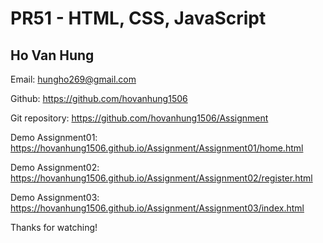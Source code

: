 # PR51 - HTML, CSS, JavaScript

## Ho Van Hung

Email: hungho269@gmail.com

Github: https://github.com/hovanhung1506

Git repository: https://github.com/hovanhung1506/Assignment

Demo Assignment01: https://hovanhung1506.github.io/Assignment/Assignment01/home.html

Demo Assignment02: https://hovanhung1506.github.io/Assignment/Assignment02/register.html

Demo Assignment03: https://hovanhung1506.github.io/Assignment/Assignment03/index.html

Thanks for watching!
